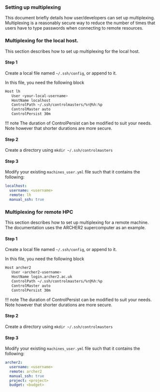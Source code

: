 ### Setting up multiplexing
This document briefly details how user/developers can set up multiplexing.
Multiplexing is a reasonably secure way to reduce the number of times that
users have to type passwords when connecting to remote resources.


### Multiplexing for the local host.
This section describes how to set up multiplexing for the local host.

#### Step 1

Create a local file named `~/.ssh/config`, or append to it.

In this file, you need the following block
```sh
Host lh
   User <your-local-username>
   HostName localhost
   ControlPath ~/.ssh/controlmasters/%r@%h:%p
   ControlMaster auto
   ControlPersist 30m
```

!!! note
        The duration of ControlPersist can be modified to suit your needs. Note however that shorter durations are more secure.

#### Step 2

Create a directory using `mkdir ~/.ssh/controlmasters`

#### Step 3

Modify your existing `machines_user.yml` file such that it contains the following:

```yml
localhost:
  username: <username>
  remote: lh
  manual_ssh: true
```


### Multiplexing for remote HPC
This section describes how to set up multiplexing for a remote machine. 
The documentation uses the ARCHER2 supercomputer as an example.

#### Step 1

Create a local file named `~/.ssh/config`, or append to it.

In this file, you need the following block
```sh
Host archer2
   User <archer2-username>
   HostName login.archer2.ac.uk
   ControlPath ~/.ssh/controlmasters/%r@%h:%p
   ControlMaster auto
   ControlPersist 30m
```

!!! note
	The duration of ControlPersist can be modified to suit your needs. Note however that shorter durations are more secure.

#### Step 2

Create a directory using `mkdir ~/.ssh/controlmasters`

#### Step 3

Modify your existing `machines_user.yml` file such that it contains the following:

```yml
archer2:
  username: <username>
  remote: archer2
  manual_ssh: true
  project: <project>
  budget: <budget>
```

